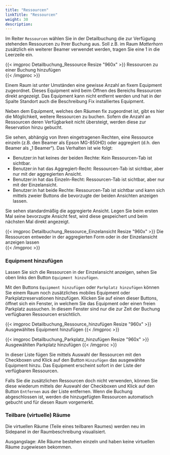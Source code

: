```yaml
---
title: "Ressourcen"
linkTitle: "Ressourcen"
weight: 30
description:
---
```

Im Reiter `Ressourcen` wählen Sie in der Detailbuchung die zur Verfügung stehenden Ressourcen zu Ihrer Buchung aus. Soll z.B. im Raum _Matterhorn_ zusätzlich ein weiterer Beamer verwendet werden, tragen Sie eine 1 in die Leerzeile ein.

{{< imgproc Detailbuchung_Ressource Resize "960x" >}}
Ressourcen zu einer Buchung hinzufügen  
{{< /imgproc >}}

Einem Raum ist unter Umständen eine gewisse Anzahl an fixem Equipment zugeordnet. Dieses Equipment wird beim Öffnen des Bereichs Ressourcen direkt angezeigt. Das Equipment kann nicht entfernt werden und hat in der Spalte Standort auch die Beschreibung Fix installiertes Equipment.

Neben dem Equipment, welches den Räumen fix zugeordnet ist, gibt es hier die Möglichkeit, weitere Ressourcen zu buchen. Sofern die Anzahl an Ressourcen deren Verfügbarkeit nicht übersteigt, werden diese zur Reservation hinzu gebucht.

Sie sehen, abhängig von Ihren eingetragenen Rechten, eine Ressource einzeln (z.B. den Beamer als Epson MG-850HD) oder aggregiert (d.h. den Beamer als „1 Beamer“). Das Verhalten ist wie folgt:

* Benutzer:in hat keines der beiden Rechte: Kein Ressourcen-Tab ist sichtbar.
* Benutzer:in hat das Aggregiert-Recht: Ressourcen-Tab ist sichtbar, aber nur mit der aggregierten Ansicht.
* Benutzer:in hat das Einzeln-Recht: Ressourcen-Tab ist sichtbar, aber nur mit der Einzelansicht.
* Benutzer:in hat beide Rechte: Ressourcen-Tab ist sichtbar und kann sich mittels zweier Buttons die bevorzugte der beiden Ansichten anzeigen lassen.

Sie sehen standardmäßig die aggregierte Ansicht. Legen Sie beim ersten Mal seine bevorzugte Ansicht fest, wird diese gespeichert und beim nächsten Mal direkt angezeigt.

{{< imgproc Detailbuchung_Ressource_Einzelansicht Resize "960x" >}}
Die Ressourcen entweder in der aggregierten Form oder in der Einzelansicht anzeigen lassen  
{{< /imgproc >}}

### Equipment hinzufügen

Lassen Sie sich die Ressourcen in der Einzelansicht anzeigen, sehen Sie oben links den Button `Equipment hinzufügen`.

Mit den Buttons `Equipment hinzufügen` oder `Parkplatz hinzufügen` können Sie einem Raum noch zusätzliches mobiles Equipment oder Parkplatzreservationen hinzufügen. Klicken Sie auf einen dieser Buttons, öffnet sich ein Fenster, in welchem Sie das Equipment oder einen freien Parkplatz aussuchen. In diesem Fenster sind nur die zur Zeit der Buchung verfügbaren Ressourcen ersichtlich.

{{< imgproc Detailbuchung_Ressource_hinzufügen Resize "960x" >}}
Ausgewähltes Equipment hinzufügen
{{< /imgproc >}}

{{< imgproc Detailbuchung_Parkplatz_hinzufügen Resize "960x" >}}
Ausgewählten Parkplatz hinzufügen
{{< /imgproc >}}

In dieser Liste fügen Sie mittels Auswahl der Ressourcen mit den Checkboxen und Klick auf den Button `Hinzufügen` das ausgewählte Equipment hinzu. Das Equipment erscheint sofort in der Liste der verfügbaren Ressourcen.

Falls Sie die zusätzlichen Ressourcen doch nicht verwenden, können Sie diese wiederum mittels der Auswahl der Checkboxen und Klick auf den Button `Entfernen` aus der Liste entfernen. Wenn die Buchung abgeschlossen ist, werden die hinzugefügten Ressourcen automatisch gebucht und für diesen Raum vorgemerkt.

### Teilbare (virtuelle) Räume

Die virtuellen Räume (Teile eines teilbaren Raumes) werden neu im Sidepanel in der Raumbeschreibung visualisiert.

Ausgangslage: Alle Räume bestehen einzeln und haben keine virtuellen Räume zugewiesen bekommen.
